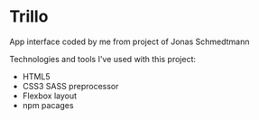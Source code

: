 # Trillo
App interface coded by me from project of Jonas Schmedtmann

Technologies and tools I've used with this project:
  - HTML5
  - CSS3 SASS preprocessor
  - Flexbox layout
  - npm pacages
